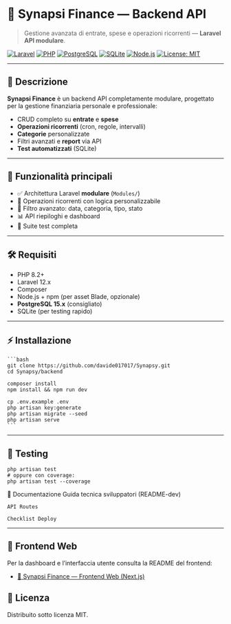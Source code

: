 # 💼 Synapsi Finance — Backend API

> Gestione avanzata di entrate, spese e operazioni ricorrenti — **Laravel API modulare**.

[![Laravel](https://img.shields.io/badge/Laravel-12.x-red?style=flat-square&logo=laravel)](https://laravel.com/)
[![PHP](https://img.shields.io/badge/PHP-8.2%2B-blue?style=flat-square&logo=php)](https://www.php.net/)
[![PostgreSQL](https://img.shields.io/badge/PostgreSQL-15.x-blue?style=flat-square&logo=postgresql)](https://www.postgresql.org/)
[![SQLite](https://img.shields.io/badge/SQLite-3-lightgrey?style=flat-square&logo=sqlite)](https://www.sqlite.org/)
[![Node.js](https://img.shields.io/badge/Node.js-20.x-green?style=flat-square&logo=node.js)](https://nodejs.org/)
[![License: MIT](https://img.shields.io/badge/license-MIT-green?style=flat-square)](LICENSE)

---

## 📖 Descrizione

**Synapsi Finance** è un backend API completamente modulare, progettato per la gestione finanziaria personale e professionale:

-   CRUD completo su **entrate** e **spese**
-   **Operazioni ricorrenti** (cron, regole, intervalli)
-   **Categorie** personalizzate
-   Filtri avanzati e **report** via API
-   **Test automatizzati** (SQLite)

---

## 🚀 Funzionalità principali

-   ✅ Architettura Laravel **modulare** (`Modules/`)
-   🔁 Operazioni ricorrenti con logica personalizzabile
-   🔎 Filtro avanzato: data, categoria, tipo, stato
-   📊 API riepiloghi e dashboard
-   🧪 Suite test completa

---

## 🛠️ Requisiti

-   PHP 8.2+
-   Laravel 12.x
-   Composer
-   Node.js + npm (per asset Blade, opzionale)
 -   **PostgreSQL 15.x** (consigliato)
-   SQLite (per testing rapido)

---

## ⚡ Installazione

    ```bash
    git clone https://github.com/davide017017/Synapsy.git
    cd Synapsy/backend

    composer install
    npm install && npm run dev

    cp .env.example .env
    php artisan key:generate
    php artisan migrate --seed
    php artisan serve
    ```

---

## 🧪 Testing

    php artisan test
    # oppure con coverage:
    php artisan test --coverage
📄 Documentazione
    Guida tecnica sviluppatori (README-dev)

    API Routes

    Checklist Deploy

---

## 🔗 Frontend Web

Per la dashboard e l’interfaccia utente consulta la README del frontend:

-   [🌈 Synapsi Finance — Frontend Web (Next.js)](../Frontend-nextjs/README.md)

## 📝 Licenza

Distribuito sotto licenza MIT.

